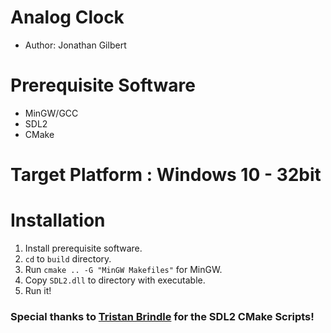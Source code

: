 # Analog Clock

* Author: Jonathan Gilbert

# Prerequisite Software

* MinGW/GCC 
* SDL2
* CMake

# Target Platform : Windows 10 - 32bit

# Installation

1. Install prerequisite software.
2. `cd` to `build` directory.
3. Run `cmake .. -G "MinGW Makefiles"` for MinGW.
4. Copy `SDL2.dll` to directory with executable.
5. Run it!

### Special thanks to [Tristan Brindle](https://github.com/tcbrindle) for the SDL2 CMake Scripts!